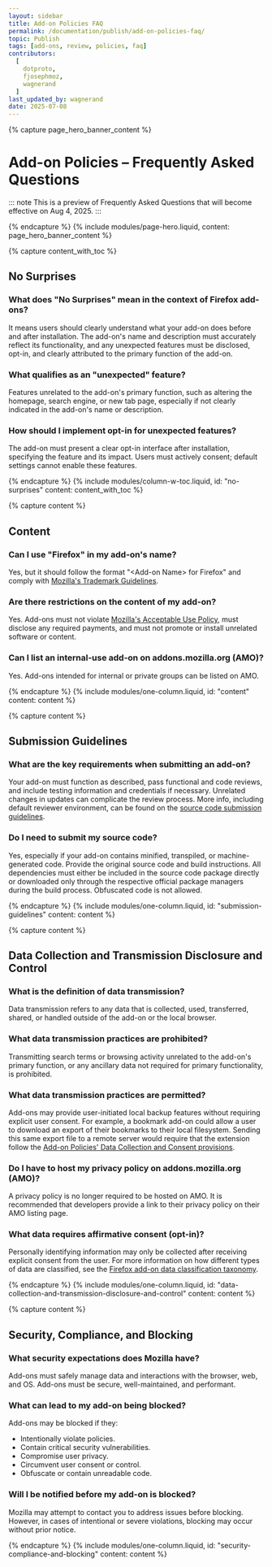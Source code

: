 ```yaml
---
layout: sidebar
title: Add-on Policies FAQ
permalink: /documentation/publish/add-on-policies-faq/
topic: Publish
tags: [add-ons, review, policies, faq]
contributors:
  [
    dotproto,
    fjosephmoz,
    wagnerand
  ]
last_updated_by: wagnerand
date: 2025-07-08
---
```


<!-- Page Hero Banner -->

{% capture page_hero_banner_content %}

# Add-on Policies – Frequently Asked Questions

::: note
This is a preview of Frequently Asked Questions that will become effective on Aug 4, 2025.
:::

{% endcapture %}
{% include modules/page-hero.liquid,
	content: page_hero_banner_content
%}

<!-- END: Page Hero Banner -->

<!-- Content with Table of Contents Module -->

{% capture content_with_toc %}

## No Surprises

### What does "No Surprises" mean in the context of Firefox add-ons?

It means users should clearly understand what your add-on does before and after installation. The add-on's name and description must accurately reflect its functionality, and any unexpected features must be disclosed, opt-in, and clearly attributed to the primary function of the add-on.

### What qualifies as an "unexpected" feature?

Features unrelated to the add-on's primary function, such as altering the homepage, search engine, or new tab page, especially if not clearly indicated in the add-on's name or description.

### How should I implement opt-in for unexpected features?

The add-on must present a clear opt-in interface after installation, specifying the feature and its impact. Users must actively consent; default settings cannot enable these features.

{% endcapture %}
{% include modules/column-w-toc.liquid,
  id: "no-surprises"
  content: content_with_toc
%}

<!-- END: Content with Table of Contents -->

<!-- Single Column Body Module -->

{% capture content %}

## Content

### Can I use "Firefox" in my add-on's name?

Yes, but it should follow the format "\<Add-on Name\> for Firefox" and comply with [Mozilla's Trademark Guidelines](https://www.mozilla.org/en-US/foundation/trademarks/policy/).

### Are there restrictions on the content of my add-on?

Yes. Add-ons must not violate [Mozilla's Acceptable Use Policy](https://www.mozilla.org/en-US/about/legal/acceptable-use/), must disclose any required payments, and must not promote or install unrelated software or content.

### Can I list an internal-use add-on on addons.mozilla.org (AMO)?

Yes. Add-ons intended for internal or private groups can be listed on AMO.

{% endcapture %}
{% include modules/one-column.liquid,
  id: "content"
  content: content
%}

<!-- END: Single Column Body Module -->

<!-- Single Column Body Module -->

{% capture content %}

## Submission Guidelines

### What are the key requirements when submitting an add-on?

Your add-on must function as described, pass functional and code reviews, and include testing information and credentials if necessary. Unrelated changes in updates can complicate the review process. More info, including default reviewer environment, can be found on the [source code submission guidelines](/documentation/publish/source-code-submission/).

### Do I need to submit my source code?

Yes, especially if your add-on contains minified, transpiled, or machine-generated code. Provide the original source code and build instructions. All dependencies must either be included in the source code package directly or downloaded only through the respective official package managers during the build process. Obfuscated code is not allowed.

{% endcapture %}
{% include modules/one-column.liquid,
  id: "submission-guidelines"
  content: content
%}

<!-- END: Single Column Body Module -->

<!-- Single Column Body Module -->

{% capture content %}

## Data Collection and Transmission Disclosure and Control

### What is the definition of data transmission?

Data transmission refers to any data that is collected, used, transferred, shared, or handled outside of the add-on or the local browser.

### What data transmission practices are prohibited?

Transmitting search terms or browsing activity unrelated to the add-on's primary function, or any ancillary data not required for primary functionality, is prohibited.

### What data transmission practices are permitted?

Add-ons may provide user-initiated local backup features without requiring explicit user consent. For example, a bookmark add-on could allow a user to download an export of their bookmarks to their local filesystem. Sending this same export file to a remote server would require that the extension follow the [Add-on Policies' Data Collection and Consent provisions](/documentation/publish/add-on-policies-preview-2025-08/#data-collection-and-transmission-disclosure-and-control). 

### Do I have to host my privacy policy on addons.mozilla.org (AMO)?

A privacy policy is no longer required to be hosted on AMO. It is recommended that developers provide a link to their privacy policy on their AMO listing page.

### What data requires affirmative consent (opt-in)?

Personally identifying information may only be collected after receiving explicit consent from the user. For more information on how different types of data are classified, see the [Firefox add-on data classification taxonomy](/documentation/develop/firefox-builtin-data-consent/#taxonomy).

{% endcapture %}
{% include modules/one-column.liquid,
  id: "data-collection-and-transmission-disclosure-and-control"
  content: content
%}

<!-- END: Single Column Body Module -->

<!-- Single Column Body Module -->

{% capture content %}

## Security, Compliance, and Blocking

### What security expectations does Mozilla have?

Add-ons must safely manage data and interactions with the browser, web, and OS. Add-ons must be secure, well-maintained, and performant.

### What can lead to my add-on being blocked?

Add-ons may be blocked if they:

* Intentionally violate policies.
* Contain critical security vulnerabilities.
* Compromise user privacy.
* Circumvent user consent or control.
* Obfuscate or contain unreadable code.

### Will I be notified before my add-on is blocked?

Mozilla may attempt to contact you to address issues before blocking. However, in cases of intentional or severe violations, blocking may occur without prior notice.

{% endcapture %}
{% include modules/one-column.liquid,
  id: "security-compliance-and-blocking"
  content: content
%}

<!-- END: Single Column Body Module -->
